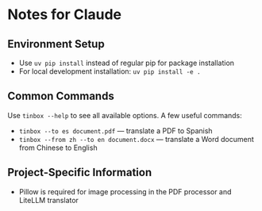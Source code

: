 # Notes for Claude

## Environment Setup

- Use `uv pip install` instead of regular pip for package installation
- For local development installation: `uv pip install -e .`

## Common Commands

Use `tinbox --help` to see all available options. A few useful commands:

- `tinbox --to es document.pdf` — translate a PDF to Spanish
- `tinbox --from zh --to en document.docx` — translate a Word document from Chinese to English

## Project-Specific Information

- Pillow is required for image processing in the PDF processor and LiteLLM translator
